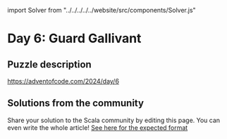 import Solver from "../../../../../website/src/components/Solver.js"

# Day 6: Guard Gallivant

## Puzzle description

https://adventofcode.com/2024/day/6

## Solutions from the community

Share your solution to the Scala community by editing this page.
You can even write the whole article! [See here for the expected format](https://github.com/scalacenter/scala-advent-of-code/discussions/424)
